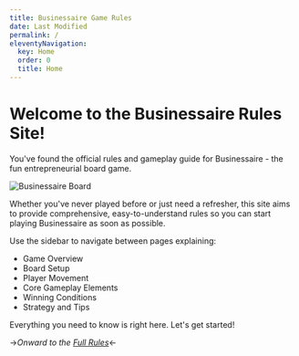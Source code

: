 ```yaml
---
title: Businessaire Game Rules
date: Last Modified
permalink: /
eleventyNavigation:
  key: Home
  order: 0
  title: Home
---
```


# Welcome to the Businessaire Rules Site!

You've found the official rules and gameplay guide for Businessaire - the fun entrepreneurial board game. 

![Businessaire Board](/images/board.jpg)

Whether you've never played before or just need a refresher, this site aims to provide comprehensive, easy-to-understand rules so you can start playing Businessaire as soon as possible. 

Use the sidebar to navigate between pages explaining:

- Game Overview
- Board Setup
- Player Movement  
- Core Gameplay Elements
- Winning Conditions
- Strategy and Tips

Everything you need to know is right here. Let's get started!

->*Onward to the [Full Rules](/full-rules)*<-